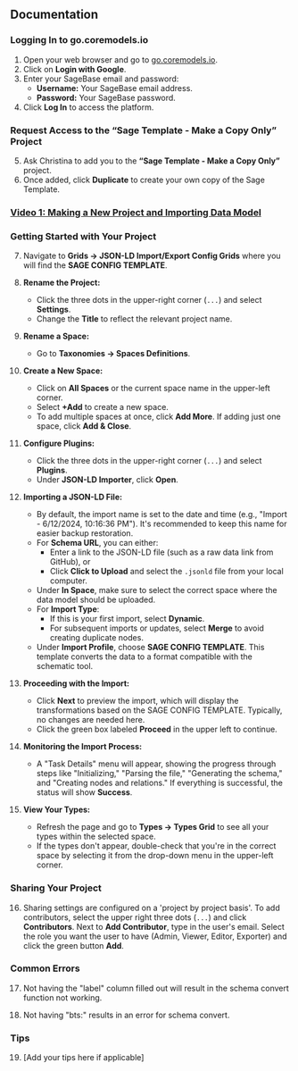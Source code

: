 ## Documentation 

### Logging In to go.coremodels.io

1. Open your web browser and go to [go.coremodels.io](https://go.coremodels.io).
2. Click on **Login with Google**.
3. Enter your SageBase email and password:
   - **Username:** Your SageBase email address.
   - **Password:** Your SageBase password.
4. Click **Log In** to access the platform.

### Request Access to the “Sage Template - Make a Copy Only” Project

5. Ask Christina to add you to the **“Sage Template - Make a Copy Only”** project.
6. Once added, click **Duplicate** to create your own copy of the Sage Template.

### [Video 1: Making a New Project and Importing Data Model](https://scribehow.com/shared/Core_Models_Part_1_Making_a_new_project__WzmIsAptQQaYJGG8L9AYTw)

### Getting Started with Your Project

7. Navigate to **Grids -> JSON-LD Import/Export Config Grids** where you will find the **SAGE CONFIG TEMPLATE**.

8. **Rename the Project:**
   - Click the three dots in the upper-right corner (`...`) and select **Settings**.
   - Change the **Title** to reflect the relevant project name.

9. **Rename a Space:**
   - Go to **Taxonomies -> Spaces Definitions**.

10. **Create a New Space:**
    - Click on **All Spaces** or the current space name in the upper-left corner.
    - Select **+Add** to create a new space.
    - To add multiple spaces at once, click **Add More**. If adding just one space, click **Add & Close**.

11. **Configure Plugins:**
    - Click the three dots in the upper-right corner (`...`) and select **Plugins**.
    - Under **JSON-LD Importer**, click **Open**.

12. **Importing a JSON-LD File:**
    - By default, the import name is set to the date and time (e.g., "Import - 6/12/2024, 10:16:36 PM"). It's recommended to keep this name for easier backup restoration.
    - For **Schema URL**, you can either:
      - Enter a link to the JSON-LD file (such as a raw data link from GitHub), or
      - Click **Click to Upload** and select the `.jsonld` file from your local computer.
    - Under **In Space**, make sure to select the correct space where the data model should be uploaded.
    - For **Import Type**:
      - If this is your first import, select **Dynamic**.
      - For subsequent imports or updates, select **Merge** to avoid creating duplicate nodes.
    - Under **Import Profile**, choose **SAGE CONFIG TEMPLATE**. This template converts the data to a format compatible with the schematic tool.

13. **Proceeding with the Import:**
    - Click **Next** to preview the import, which will display the transformations based on the SAGE CONFIG TEMPLATE. Typically, no changes are needed here.
    - Click the green box labeled **Proceed** in the upper left to continue.

14. **Monitoring the Import Process:**
    - A "Task Details" menu will appear, showing the progress through steps like "Initializing," "Parsing the file," "Generating the schema," and "Creating nodes and relations." If everything is successful, the status will show **Success**.

15. **View Your Types:**
    - Refresh the page and go to **Types -> Types Grid** to see all your types within the selected space.
    - If the types don't appear, double-check that you're in the correct space by selecting it from the drop-down menu in the upper-left corner.

### Sharing Your Project

16. Sharing settings are configured on a 'project by project basis'. To add contributors, select the upper right three dots (`...`) and click **Contributors**. Next to **Add Contributor**, type in the user's email. Select the role you want the user to have (Admin, Viewer, Editor, Exporter) and click the green button **Add**.

### Common Errors 

17. Not having the "label" column filled out will result in the schema convert function not working.

18. Not having "bts:" results in an error for schema convert.

### Tips

19. [Add your tips here if applicable]
